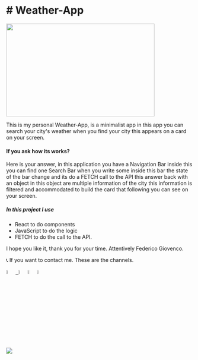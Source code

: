 # # Weather-App


<img height="250" width="400" src='https://user-images.githubusercontent.com/48165276/120644272-86eae900-c44d-11eb-8400-ce649aee4dc6.png'>

This is my personal Weather-App, is a minimalist app in this app you can search your city's weather when you find your city this appears on a card on your screen.

#### If you ask how its works?

Here is your answer, in this application you have a Navigation Bar inside this you can find one Search Bar when you write some inside this bar the state of the bar change and its do a FETCH call to the API this answer back with an object in this object are multiple information of the city this information is filtered and accommodated to build the card that following you can see on your screen.

##### In this project I use

- React to do components
- JavaScript to do the logic
- FETCH to do the call to the API.

I hope you like it, thank you for your time. Attentively Federico Giovenco.

📞 If you want to contact me. These are the channels.

<a href="https://www.linkedin.com/in/federico-giovenco-96929320b/" ><img width="5%" src="https://image.flaticon.com/icons/png/512/174/174857.png"> &nbsp;<a href="mailto:giovencofede@gmail.com" ><img width="5%" src="https://cdn.icon-icons.com/icons2/2631/PNG/512/gmail_new_logo_icon_159149.png"><a href="https://twitter.com/cocofexe" ><img width="5%" src="http://assets.stickpng.com/images/580b57fcd9996e24bc43c53e.png"><a href="https://www.instagram.com/fedegiovenco/" ><img width="5%" src="https://image.flaticon.com/icons/png/512/174/174855.png">
 
 <a><img src='https://img.shields.io/badge/+541167910548-my_phone_number-1B8C26?style=for-the-badge&logo=phone&logoColor=white&labelColor=101010' /></a>

